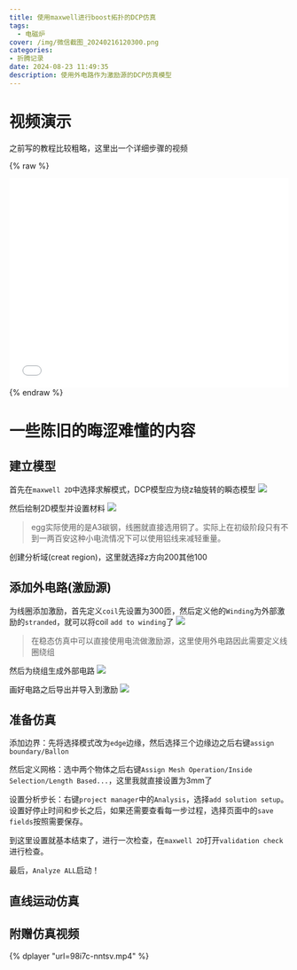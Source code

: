 ```yaml
---
title: 使用maxwell进行boost拓扑的DCP仿真
tags:
  - 电磁炉
cover: /img/微信截图_20240216120300.png
categories:
- 折腾记录
date: 2024-08-23 11:49:35
description: 使用外电路作为激励源的DCP仿真模型
---
```

# 视频演示
之前写的教程比较粗略，这里出一个详细步骤的视频

{% raw %}
<div style="position: relative; width: 100%; height: 0; padding-bottom: 75%;">
<iframe src="//player.bilibili.com/player.html?isOutside=true&aid=113007065564118&bvid=BV168WEeBEmV&cid=500001658823200&p=1" scrolling="no" border="0" frameborder="no" framespacing="0" allowfullscreen="true" style="position: absolute; width: 100%; height: 100%; Left: 0; top: 0;" ></iframe></div>
{% endraw %}

# 一些陈旧的晦涩难懂的内容
## 建立模型
首先在`maxwell 2D`中选择求解模式，DCP模型应为绕z轴旋转的瞬态模型
![](solution_type.png)

然后绘制2D模型并设置材料
![](model.png)
> egg实际使用的是A3碳钢，线圈就直接选用铜了。实际上在初级阶段只有不到一两百安这种小电流情况下可以使用铝线来减轻重量。

创建分析域(creat region)，这里就选择z方向200其他100

## 添加外电路(激励源)
为线圈添加激励，首先定义`coil`先设置为300匝，然后定义他的`Winding`为外部激励的`stranded`，就可以将coil `add to winding`了
![](assign_excitation.png)
> 在稳态仿真中可以直接使用电流做激励源，这里使用外电路因此需要定义线圈绕组

然后为绕组生成外部电路
![](creat_circuit.png)

画好电路之后导出并导入到激励
![](make_sph.png)

## 准备仿真
添加边界：先将选择模式改为`edge`边缘，然后选择三个边缘边之后右键`assign boundary/Ballon`

然后定义网格：选中两个物体之后右键`Assign Mesh Operation/Inside Selection/Length Based...`，这里我就直接设置为3mm了

设置分析步长：右键`project manager`中的`Analysis`，选择`add solution setup`。设置好停止时间和步长之后，如果还需要查看每一步过程，选择页面中的`save fields`按照需要保存。

到这里设置就基本结束了，进行一次检查，在`maxwell 2D`打开`validation check`进行检查。

最后，`Analyze ALL`启动！

## 直线运动仿真

## 附赠仿真视频

{% dplayer "url=98i7c-nntsv.mp4" %}
